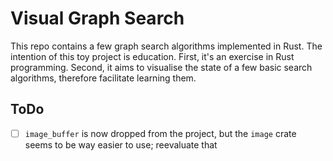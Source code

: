 # Visual Graph Search

This repo contains a few graph search algorithms implemented in Rust.
The intention of this toy project is education.
First, it's an exercise in Rust programming.
Second, it aims to visualise the state of a few basic search algorithms,
therefore facilitate learning them.

## ToDo

- [ ] `image_buffer` is now dropped from the project,
  but the `image` crate seems to be way easier to use; reevaluate that
